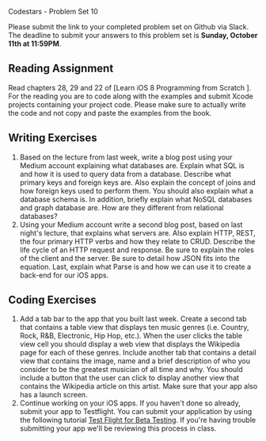 Codestars - Problem Set 10

Please submit the link to your completed problem set on Github via Slack. The deadline to submit your answers to this problem set is **Sunday, October 11th at 11:59PM**.

## Reading Assignment
Read chapters 28, 29 and 22 of [Learn iOS 8 Programming from Scratch ]. For the reading you are to code along with the examples and submit Xcode projects containing your project code. Please make sure to actually write the code and not copy and paste the examples from the book.

## Writing Exercises
1) Based on the lecture from last week, write a blog post using your Medium account explaining what databases are. Explain what SQL is and how it is used to query data from a database. Describe what primary keys and foreign keys are. Also explain the concept of joins and how foreign keys used to perform them. You should also explain what a database schema is. In addition, briefly explain what NoSQL databases and graph database are. How are they different from relational databases?
2) Using your Medium account write a second blog post, based on last night's lecture, that explains what servers are. Also explain HTTP, REST, the four primary HTTP verbs and how they relate to CRUD. Describe the life cycle of an HTTP request and response. Be sure to explain the roles of the client and the server. Be sure to detail how JSON fits into the equation. Last, explain what Parse is and how we can use it to create a back-end for our iOS apps.

## Coding Exercises
1) Add a tab bar to the app that you built last week. Create a second tab that contains a table view that displays ten music genres (i.e. Country, Rock, R&B, Electronic, Hip Hop, etc.). When the user clicks the table view cell you should display a web view that displays the Wikipedia page for each of these genres. Include another tab that contains a detail view that contains the image, name and a brief description of who you consider to be the greatest musician of all time and why. You should include a button that the user can click to display another view that contains the Wikipedia article on this artist. Make sure that your app also has a launch screen.
2) Continue working on your iOS apps. If you haven't done so already, submit your app to Testflight. You can submit your application by using the following tutorial [Test Flight for Beta Testing](http://www.raywenderlich.com/101790/ios-beta-testing-with-testflight-tutorial). If you're having trouble submitting your app we'll be reviewing this process in class.